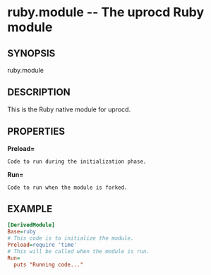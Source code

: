 # ruby.module -- The uprocd Ruby module

## SYNOPSIS

ruby.module

## DESCRIPTION

This is the Ruby native module for uprocd.

## PROPERTIES

**Preload=<string>**

    Code to run during the initialization phase.

**Run=<string>**

    Code to run when the module is forked.

## EXAMPLE

```ini
[DerivedModule]
Base=ruby
# This code is to initialize the module.
Preload=require 'time'
# This will be called when the module is run.
Run=
  puts "Running code..."
```
